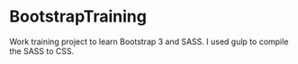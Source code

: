 # BootstrapTraining
Work training project to learn Bootstrap 3 and SASS. I used gulp to compile the SASS to CSS.
